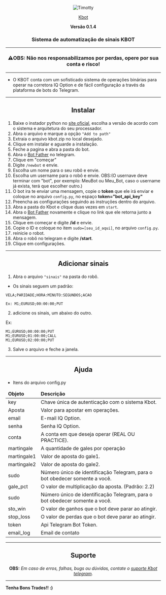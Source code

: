 <p align="center"><img src="https://github.com/francis-taylor/Timotty/blob/master/images.png" alt="Timotty"></p>
<p align="center"><a href="https://t.me/SuporteKbot">Kbot</a></p>
<p align="center"><strong>Versão 0.1.4</strong></p>

### <p align="center">Sistema de automatização de sinais KBOT</p>
* * *
### <p align="center">⚠️OBS: Não nos responsabilizamos por perdas, opere por sua conta e risco!</p>
* * *
* O KBOT conta com um sofisticado sistema de operações binárias para operar na corretora IQ Option e de fácil configuração a través da plataforma de bots do Telegram.

* * *
## <p align="center">Instalar</p>

1. Baixe o instador python no [site oficial](https://www.python.org/downloads/), escolha a versão de acordo com o sistema e arquitetura do seu processador.
2. Abra o arquivo e marque a opção `"Add to path"`
3. Extraia o arquivo kbot.zip no local desejado.
4. Clique em instalar e aguarde a instalação.
5. Feche a pagina e abra a pasta do bot.
6. Abra o [Bot Father](https://t.me/BotFather) no telegram.
7. Clique em "começar"
8. Digite `/newbot` e envie.
9. Escolha um nome para o seu robô e envie.
10. Escolha um username para o robô e envie. OBS:(O usernave deve terminar com "bot", por exemplo: MeuBot ou Meu_Bot, caso o username já exista, terá que escolher outro.)
11. O bot ira te enviar uma mensagem, copie o **token** que ele irá enviar e coloque no arquivo `config.py`, no espaço **token="bot_api_key"**
12. Preencha as configurações seguindo as instruções dentro do arquivo.
13. Abra a pasta do Kbot e clique duas vezes em ``start``.
14. Abra o [Bot Father](https://t.me/BotFather) novamente e clique no link que ele retorna junto a mensagem.
15. Clique em começar e digite **/id** e envie.
16. Copie o ID e coloque no item `sudo=[seu_id_aqui]`, no arquivo `config.py`.
17. reinicie o robot.
18. Abra o robô no telegram e digite **/start**.
19. Clique em configurações.

* * *
## <p align="center">Adicionar sinais</p>

1. Abra o arquivo ``"sinais"`` na pasta do robô.

* Os sinais seguem um padrão:

`VELA;PARIDADE;HORA:MINUTO:SEGUNDOS;ACAO`

``Ex: M1;EURUSD;00:00:00;PUT``

2) adicione os sinais, um abaixo do outro.

Ex:
```
M1;EURUSD;00:00:00;PUT
M1;EURUSD;01:00:00;CALL
M1;EURUSD;02:00:00;PUT
```

3) Salve o arquivo e feche a janela.

* * *
## <p align="center">Ajuda</p>

 * Itens do arquivo config.py
 
<table>
  <thead>
    <tr>
      <td><strong>Objeto</strong></td>
      <td><strong>Descrição</strong></td>
    </tr>
  </thead>
  <tbody>
    <tr>
      <td>key</td>
      <td>Chave única de autenticação com o sistema Kbot.</td>
    </tr>
    <tr>
      <td>Aposta</td>
      <td>Valor para apostar em operações.</td>
    </tr>
    <tr>
      <td>email</td>
      <td>E-mail IQ Option.</td>
    </tr>
    <tr>
     <td>senha</td>
     <td>Senha IQ Option.</td>
   </tr>
    <tr>
      <td>conta</td>
      <td>A conta em que deseja operar (REAL OU PRACTICE).</td>
    </tr>
    <tr>
      <td>martingale</td>
      <td>A quantidade de gales por operação</td>
    </tr>
    <tr>
      <td>martingale1</td>
      <td>Valor de aposta do gale1.</td>
    </tr>
    <tr>
      <td>martingale2</td>
      <td>Valor de aposta do gale2.</td>
    </tr>
    <tr>
      <td>sudo</td>
      <td>Número único de identificação Telegram, para o bot obedecer somente a você.</td>
    </tr>
    <tr>
      <td>gale_pct</td>
      <td>O valor de multiplicação da aposta. (Padrão: 2.2)</td>
    </tr>
    <tr>
      <td>sudo</td>
      <td>Número único de identificação Telegram, para o bot obedecer somente a você.</td>
    </tr>
    
   <tr>
      <td>sto_win</td>
      <td>O valor de ganhos que o bot deve parar ao atingir.</td>
    </tr>
    <tr>
      <td>stop_loss</td>
      <td>O valor de perdas que o bot deve parar ao atingir.</td>
    </tr>
    <tr>
      <td>token</td>
      <td>Api Telegram Bot Token.</td>
    </tr>
    <tr>
      <td>email_log</td>
      <td>Email de contato</td>
    </tr>
  </tbody>
</table>

* * *
## <p align="center">Suporte</p>
<p align="center"> <b>OBS:</b> <i>Em caso de erros, falhas, bugs ou dúvidas, contate o <a href="https://t.me/SuporteKbot"> suporte Kbot telegram</a>.</i></p>

* * *
**Tenha Bons Trades!! :)**
